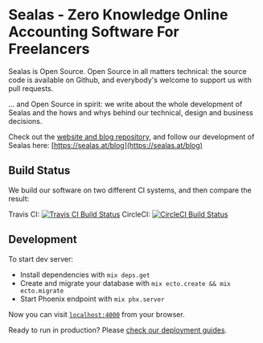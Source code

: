 # Sealas - Zero Knowledge Online Accounting Software For Freelancers

Sealas is Open Source. Open Source in all matters technical: the source code is available on Github, and everybody's welcome to support us with pull requests.

... and Open Source in spirit: we write about the whole development of Sealas and the hows and whys behind our technical, design and business decisions.

Check out the [website and blog repository](https://github.com/Brainsware/sealas-site), and follow our development of Sealas here: [https://sealas.at/blog](https://sealas.at/blog)

## Build Status

We build our software on two different CI systems, and then compare the result:

Travis CI: [![Travis CI Build Status](https://travis-ci.org/Brainsware/sealas.svg?branch=master)](https://travis-ci.org/Brainsware/sealas)
CircleCI: [![CircleCI Build Status](https://circleci.com/gh/Brainsware/sealas.svg?style=svg)](https://circleci.com/gh/Brainsware/sealas)

## Development

To start dev server:

  * Install dependencies with `mix deps.get`
  * Create and migrate your database with `mix ecto.create && mix ecto.migrate`
  * Start Phoenix endpoint with `mix phx.server`

Now you can visit [`localhost:4000`](http://localhost:4000) from your browser.

Ready to run in production? Please [check our deployment guides](http://www.phoenixframework.org/docs/deployment).
